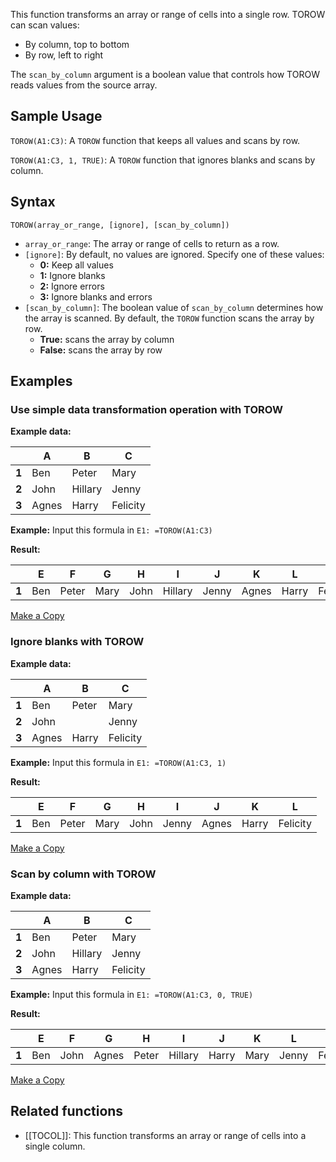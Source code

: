 This function transforms an array or range of cells into a single row. TOROW can scan values:

* By column, top to bottom
* By row, left to right

The `scan_by_column` argument is a boolean value that controls how TOROW reads values from the source array.

Sample Usage
------------

`TOROW(A1:C3)`: A `TOROW` function that keeps all values and scans by row.

`TOROW(A1:C3, 1, TRUE)`: A `TOROW` function that ignores blanks and scans by column.

Syntax
------

`TOROW(array_or_range, [ignore], [scan_by_column])`

* `array_or_range`: The array or range of cells to return as a row.
* `[ignore]`: By default, no values are ignored. Specify one of these values:
  + **0:** Keep all values
  + **1:** Ignore blanks
  + **2:** Ignore errors
  + **3:** Ignore blanks and errors
* `[scan_by_column]`: The boolean value of `scan_by_column` determines how the array is scanned. By default, the `TOROW` function scans the array by row.
  + **True:** scans the array by column
  + **False:** scans the array by row

Examples
--------

### Use simple data transformation operation with TOROW

**Example data:**

|  | **A** | **B** | **C** |
| --- | --- | --- | --- |
| **1** | Ben | Peter | Mary |
| **2** | John | Hillary | Jenny |
| **3** | Agnes | Harry | Felicity |

**Example:** Input this formula in `E1: =TOROW(A1:C3)`

**Result:**

|  | **E** | **F** | **G** | **H** | **I** | **J** | **K** | **L** | **M** |
| --- | --- | --- | --- | --- | --- | --- | --- | --- | --- |
| **1** | Ben | Peter | Mary | John | Hillary | Jenny | Agnes | Harry | Felicity |

[Make a Copy](https://docs.google.com/spreadsheets/d/1km45-ev3eD7ZS_J3PeSA7PLykpV71_98CqXq58vnXt8/copy)

### Ignore blanks with TOROW

**Example data:**

|  | **A** | **B** | **C** |
| --- | --- | --- | --- |
| **1** | Ben | Peter | Mary |
| **2** | John |  | Jenny |
| **3** | Agnes | Harry | Felicity |

**Example:** Input this formula in `E1: =TOROW(A1:C3, 1)`

**Result:**

|  | **E** | **F** | **G** | **H** | **I** | **J** | **K** | **L** |
| --- | --- | --- | --- | --- | --- | --- | --- | --- |
| **1** | Ben | Peter | Mary | John | Jenny | Agnes | Harry | Felicity |

[Make a Copy](https://docs.google.com/spreadsheets/d/1km45-ev3eD7ZS_J3PeSA7PLykpV71_98CqXq58vnXt8/copy#gid=1425143757)

### Scan by column with TOROW

**Example data:**

|  | **A** | **B** | **C** |
| --- | --- | --- | --- |
| **1** | Ben | Peter | Mary |
| **2** | John | Hillary | Jenny |
| **3** | Agnes | Harry | Felicity |

**Example:** Input this formula in `E1: =TOROW(A1:C3, 0, TRUE)`

**Result:**

|  | **E** | **F** | **G** | **H** | **I** | **J** | **K** | **L** | **M** |
| --- | --- | --- | --- | --- | --- | --- | --- | --- | --- |
| **1** | Ben | John | Agnes | Peter | Hillary | Harry | Mary | Jenny | Felicity |

[Make a Copy](https://docs.google.com/spreadsheets/d/1km45-ev3eD7ZS_J3PeSA7PLykpV71_98CqXq58vnXt8/copy#gid=312714135)

Related functions
-----------------

* [[TOCOL]]: This function transforms an array or range of cells into a single column.